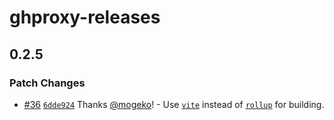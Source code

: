 # ghproxy-releases

## 0.2.5

### Patch Changes

- [#36](https://github.com/mogeko/userscripts/pull/36) [`6dde924`](https://github.com/mogeko/userscripts/commit/6dde924bdfd527275be16fcad1fb10133111740e) Thanks [@mogeko](https://github.com/mogeko)! - Use [`vite`](https://vitejs.dev) instead of [`rollup`](https://rollupjs.org) for building.
